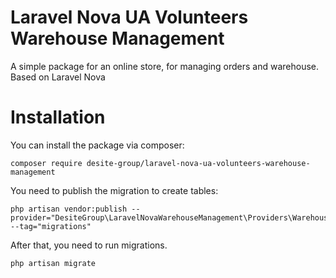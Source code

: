 # Laravel Nova UA Volunteers Warehouse Management
A simple package for an online store, for managing orders and warehouse. Based on Laravel Nova

# Installation

You can install the package via composer:

    composer require desite-group/laravel-nova-ua-volunteers-warehouse-management

You need to publish the migration to create tables:

    php artisan vendor:publish --provider="DesiteGroup\LaravelNovaWarehouseManagement\Providers\WarehouseServiceProvider" --tag="migrations"

After that, you need to run migrations.

    php artisan migrate
